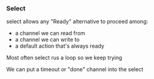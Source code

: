 ### Select

select allows any "Ready" alternative to proceed among:
- a channel we can read from
- a channel we can write to
- a default action that's always ready

Most often select rus a loop so we keep trying

We can put a timeout or "done" channel into the select
